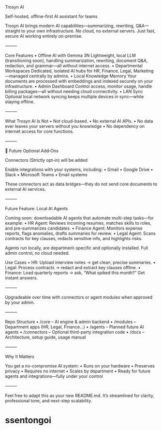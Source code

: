 Trosyn AI

Self-hosted, offline-first AI assistant for teams

Trosyn AI brings modern AI capabilities—summarizing, rewriting, Q&A—straight to your own infrastructure. No cloud, no external servers. Just fast, secure AI working entirely on-premise.

⸻

Core Features
	•	Offline AI with Gemma 3N
Lightweight, local LLM (transitioning soon), handling summarization, rewriting, document Q&A, redaction, and grammar—all without internet access.
	•	Departmental Workspaces
Dedicated, isolated AI hubs for HR, Finance, Legal, Marketing—managed centrally by admins.
	•	Local Knowledge Memory
Your documents are processed with embeddings and indexed securely on your infrastructure.
	•	Admin Dashboard
Control access, monitor usage, handle billing packages—all without needing cloud connectivity.
	•	LAN Sync
Optional local network syncing keeps multiple devices in sync—while staying offline.

⸻

 What Trosyn AI Is Not
	•	Not cloud-based.
	•	No external AI APIs.
	•	No data ever leaves your servers without you knowledge
	•	No dependency on internet access for core functions.

⸻

🔧 Future Optional Add‑Ons

Connectors (Strictly opt-in) will be added

Enable integrations with your systems, including:
	•	Gmail
	•	Google Drive
	•	Slack
	•	Microsoft Teams
	•	Email systems

These connectors act as data bridges—they do not send core documents to external AI services.

⸻

Future Feature: Local AI Agents

Coming soon: downloadable AI agents that automate multi-step tasks—for example:
	•	HR Agent: Reviews incoming resumes, matches skills to roles, and pre-summarizes candidates.
	•	Finance Agent: Monitors expense reports, flags anomalies, drafts summaries for review.
	•	Legal Agent: Scans contracts for key clauses, redacts sensitive info, and highlights risks.

Agents run locally, are department-specific and optionally installed. Full admin control, no cloud needed.

Use Cases
	•	HR: Upload interview notes → get clean, precise summaries.
	•	Legal: Process contracts → redact and extract key clauses offline.
	•	Finance: Load quarterly reports → ask, “What spiked this month?” Get instant answers.

⸻

Upgradeable over time with connectors or agent modules when approved by your admin.

⸻

Repo Structure
	•	/core – AI engine & admin backend
	•	/modules – Department apps (HR, Legal, Finance…)
	•	/agents – Planned future AI agents
	•	/connectors – Optional third-party integration code
	•	/docs – Architecture, setup guide, usage manual

⸻


Why It Matters

You get a no-compromise AI system:
	•	Runs on your hardware
	•	Preserves privacy
	•	Requires no internet
	•	Scales by department
	•	Ready for future agents and integrations—fully under your control

⸻

Feel free to adapt this as your new README.md. It’s streamlined for clarity, professional tone, and next-step scalability.
   
# ssentongoi
